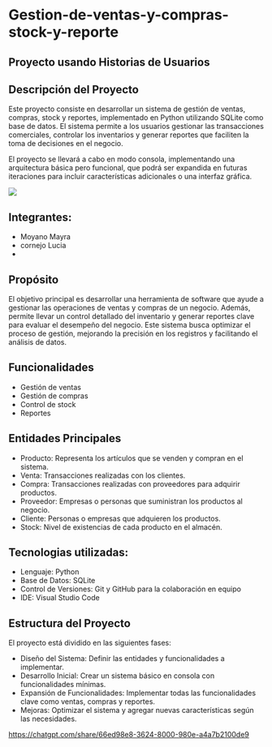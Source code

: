 <h1>Gestion-de-ventas-y-compras-stock-y-reporte</h1> 

<h2>Proyecto usando Historias de Usuarios</h2>
<section>
  <h2>Descripción del Proyecto</h2>
<p>Este proyecto consiste en desarrollar un sistema de gestión de ventas, compras, stock y reportes, implementado en Python utilizando SQLite como base de datos. El sistema permite a los usuarios gestionar las transacciones comerciales, controlar los inventarios y generar reportes que faciliten la toma de decisiones en el negocio.

El proyecto se llevará a cabo en modo consola, implementando una arquitectura básica pero funcional, que podrá ser expandida en futuras iteraciones para incluir características adicionales o una interfaz gráfica.</p>
</section>

<section>
  <img src="https://www.ceupe.com.ve/images/easyblog_articles/230/ges_proyec.png">
</section>

<h2>Integrantes: </h2>
<ul>
  <li>Moyano Mayra</li>
  <li>cornejo Lucia</li>
  <li></li>
</ul>

<section>
  <h2>Propósito</h2>
  <p>El objetivo principal es desarrollar una herramienta de software que ayude a gestionar las operaciones de ventas y compras de un negocio. Además, permite llevar un control detallado del inventario y generar reportes clave para evaluar el desempeño del negocio. Este sistema busca optimizar el proceso de gestión, mejorando la precisión en los registros y facilitando el análisis de datos.</p>
</section>

<section>
  <h2>Funcionalidades</h2>
  <ul>
    <li>Gestión de ventas</li>
    <li>Gestión de compras</li>
     <li>Control de stock</li>
    <li>Reportes</li>
  </ul>
</section>

<section>
  <h2>Entidades Principales</h2>
  <ul>
    <li>Producto: Representa los artículos que se venden y compran en el sistema.</li>
    <li>Venta: Transacciones realizadas con los clientes.</li>
    <li>Compra: Transacciones realizadas con proveedores para adquirir productos.</li>
    <li>Proveedor: Empresas o personas que suministran los productos al negocio.</li>
    <li>Cliente: Personas o empresas que adquieren los productos.</li>
    <li>Stock: Nivel de existencias de cada producto en el almacén.</li>
  </ul>
</section>

<section>
  <h2>Tecnologias utilizadas:</h2>
  <ul>
    <li>Lenguaje: Python</li>
    <li>Base de Datos: SQLite</li>
    <li>Control de Versiones: Git y GitHub para la colaboración en equipo</li>
    <li>IDE: Visual Studio Code</li>
  </ul>
</section>

<section>
  <h2>Estructura del Proyecto</h2>
  <p>El proyecto está dividido en las siguientes fases:</p>
  <ul>
    <li>Diseño del Sistema: Definir las entidades y funcionalidades a implementar.</li>
    <li>Desarrollo Inicial: Crear un sistema básico en consola con funcionalidades mínimas.</li>
    <li>Expansión de Funcionalidades: Implementar todas las funcionalidades clave como ventas, compras y reportes.</li>
    <li>Mejoras: Optimizar el sistema y agregar nuevas características según las necesidades.</li>
  </ul>
</section>

https://chatgpt.com/share/66ed98e8-3624-8000-980e-a4a7b2100de9
